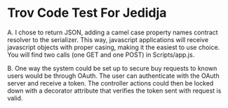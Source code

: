 Trov Code Test For Jedidja
==========================

A.
I chose to return JSON, adding a camel case property names contract resolver to the serializer.  This way, javascript applications will receive javascript objects with proper casing, making it the easiest to use choice.  You will find two calls (one GET and one POST) in Scripts/app.js.

B.
One way the system could be set up to secure buy requests to known users would be through OAuth.  The user can authenticate with the OAuth server and receive a token.  The controller actions could then be locked down with a decorator attribute that verifies the token sent with request is valid.